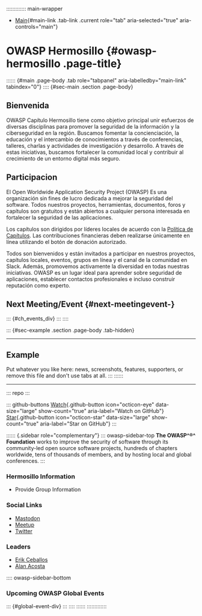 ::::::::::::: main-wrapper
- [Main](#div-main){#main-link .tab-link .current role="tab"
  aria-selected="true" aria-controls="main"}

# OWASP Hermosillo {#owasp-hermosillo .page-title}

:::::: {#main .page-body .tab role="tabpanel" aria-labelledby="main-link" tabindex="0"}
:::: {#sec-main .section .page-body}
## Bienvenida

OWASP Capítulo Hermosillo tiene como objetivo principal unir esfuerzos
de diversas disciplinas para promover la seguridad de la información y
la ciberseguridad en la región. Buscamos fomentar la concienciación, la
educación y el intercambio de conocimientos a través de conferencias,
talleres, charlas y actividades de investigación y desarrollo. A través
de estas iniciativas, buscamos fortalecer la comunidad local y
contribuir al crecimiento de un entorno digital más seguro.

## Participacion

El Open Worldwide Application Security Project (OWASP) Es una
organización sin fines de lucro dedicada a mejorar la seguridad del
software. Todos nuestros proyectos, herramientas, documentos, foros y
capítulos son gratuitos y están abiertos a cualquier persona interesada
en fortalecer la seguridad de las aplicaciones.

Los capítulos son dirigidos por líderes locales de acuerdo con la
[Política de Capítulos](../www-policy/operational/chapters-2.html). Las
contribuciones financieras deben realizarse únicamente en línea
utilizando el botón de donación autorizado.

Todos son bienvenidos y están invitados a participar en nuestros
proyectos, capítulos locales, eventos, grupos en línea y el canal de la
comunidad en Slack. Además, promovemos activamente la diversidad en
todas nuestras iniciativas. OWASP es un lugar ideal para aprender sobre
seguridad de aplicaciones, establecer contactos profesionales e incluso
construir reputación como experto.

## Next Meeting/Event {#next-meetingevent-}

::: {#ch_events_div}
:::
::::

::: {#sec-example .section .page-body .tab-hidden}

------------------------------------------------------------------------

## Example

Put whatever you like here: news, screenshots, features, supporters, or
remove this file and don't use tabs at all.
:::
::::::

------------------------------------------------------------------------

::: repo
:::

::: github-buttons
[Watch](https://github.com/owasp/www-chapter-hermosillo/subscription){.github-button
icon="octicon-eye" data-size="large" show-count="true"
aria-label="Watch on GitHub"}
[Star](https://github.com/owasp/www-chapter-hermosillo){.github-button
icon="octicon-star" data-size="large" show-count="true"
aria-label="Star on GitHub"}
:::

:::::: {.sidebar role="complementary"}
::: owasp-sidebar-top
**The OWASP^®^ Foundation** works to improve the security of software
through its community-led open source software projects, hundreds of
chapters worldwide, tens of thousands of members, and by hosting local
and global conferences.
:::

### Hermosillo Information

- Provide Group Information

### Social Links

- [Mastodon](https://infosec.exchange/@owasp_hermosillo)
- [Meetup](https://www.meetup.com/owasp-hermosillo-chapter)
- [Twitter](https://x.com/owasp_hmo)

### Leaders

- [Erik
  Ceballos](../cdn-cgi/l/email-protection.html#a7c2d5cecc89c4c2c5c6cbcbc8d4e7c8d0c6d4d789c8d5c0)
- [Alan
  Acosta](../cdn-cgi/l/email-protection.html#96f7faf7f8b8f7f5f9e5e2f7d6f9e1f7e5e6b8f9e4f1)

:::: owasp-sidebar-bottom
### Upcoming OWASP Global Events

::: {#global-event-div}
:::
::::
::::::
:::::::::::::
